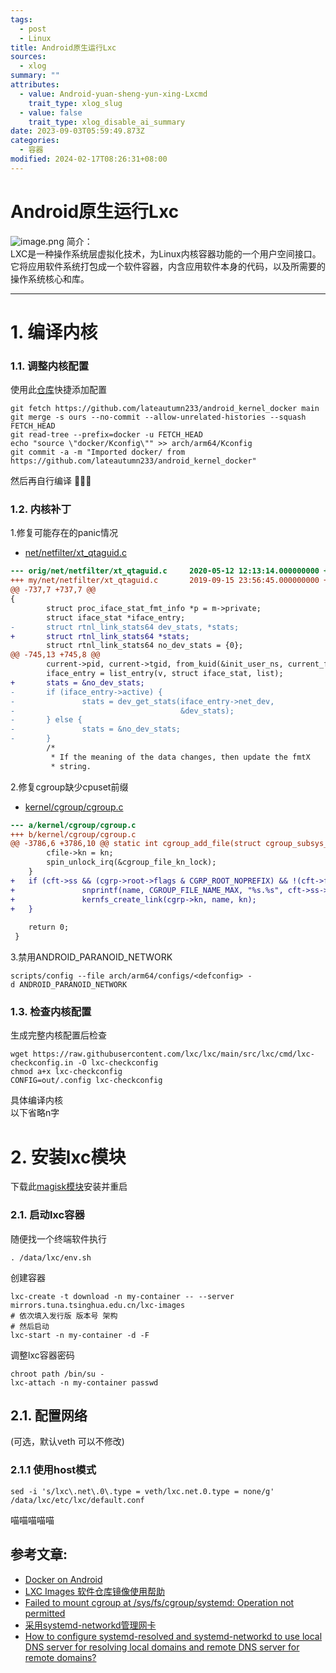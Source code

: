 ```yaml
---
tags:
  - post
  - Linux
title: Android原生运行Lxc
sources:
  - xlog
summary: ""
attributes:
  - value: Android-yuan-sheng-yun-xing-Lxcmd
    trait_type: xlog_slug
  - value: false
    trait_type: xlog_disable_ai_summary
date: 2023-09-03T05:59:49.873Z
categories:
  - 容器
modified: 2024-02-17T08:26:31+08:00
---
```


# Android原生运行Lxc

![image.png](https://999-1257394446.cos.ap-hongkong.myqcloud.com/img/images.png)
简介：\
LXC是一种操作系统层虚拟化技术，为Linux内核容器功能的一个用户空间接口。它将应用软件系统打包成一个软件容器，内含应用软件本身的代码，以及所需要的操作系统核心和库。
<!-- more -->
---

# 1. 编译内核
### 1.1. 调整内核配置
使用此[仓库](https://github.com/lateautumn233/android_kernel_docker)快捷添加配置
 ```shell
git fetch https://github.com/lateautumn233/android_kernel_docker main
git merge -s ours --no-commit --allow-unrelated-histories --squash FETCH_HEAD
git read-tree --prefix=docker -u FETCH_HEAD
echo "source \"docker/Kconfig\"" >> arch/arm64/Kconfig
git commit -a -m "Imported docker/ from https://github.com/lateautumn233/android_kernel_docker"
```
然后再自行编译
🥵🥵🥵
### 1.2. 内核补丁
1.修复可能存在的panic情况
- [net/netfilter/xt_qtaguid.c](https://github.com/lateautumn233/android_kernel_oneplus_sm8250/commit/51656fb1d02cbad23208391d1ba052a46d5eacf5)
```patch
--- orig/net/netfilter/xt_qtaguid.c     2020-05-12 12:13:14.000000000 +0300
+++ my/net/netfilter/xt_qtaguid.c       2019-09-15 23:56:45.000000000 +0300
@@ -737,7 +737,7 @@
{
        struct proc_iface_stat_fmt_info *p = m->private;
        struct iface_stat *iface_entry;
-       struct rtnl_link_stats64 dev_stats, *stats;
+       struct rtnl_link_stats64 *stats;
        struct rtnl_link_stats64 no_dev_stats = {0};  
@@ -745,13 +745,8 @@
        current->pid, current->tgid, from_kuid(&init_user_ns, current_fsuid()));
        iface_entry = list_entry(v, struct iface_stat, list);
+       stats = &no_dev_stats; 
-       if (iface_entry->active) {
-               stats = dev_get_stats(iface_entry->net_dev,
-                                     &dev_stats);
-       } else {
-               stats = &no_dev_stats;
-       }
        /*
         * If the meaning of the data changes, then update the fmtX
         * string.
```
2.修复cgroup缺少cpuset前缀
- [kernel/cgroup/cgroup.c](https://github.com/lateautumn233/android_kernel_oneplus_sm8250/commit/14b4f8f5198071c5c6ec8146b4f4d99c9dc5135b)
```patch
--- a/kernel/cgroup/cgroup.c
+++ b/kernel/cgroup/cgroup.c
@@ -3786,6 +3786,10 @@ static int cgroup_add_file(struct cgroup_subsys_state *css, struct cgroup *cgrp,
 		cfile->kn = kn;
 		spin_unlock_irq(&cgroup_file_kn_lock);
 	}
+	if (cft->ss && (cgrp->root->flags & CGRP_ROOT_NOPREFIX) && !(cft->flags & CFTYPE_NO_PREFIX)) {
+				snprintf(name, CGROUP_FILE_NAME_MAX, "%s.%s", cft->ss->name, cft->name);
+				kernfs_create_link(cgrp->kn, name, kn);
+	}
 
 	return 0;
 }
 ```
3.禁用ANDROID_PARANOID_NETWORK

```shell
scripts/config --file arch/arm64/configs/<defconfig> -
d ANDROID_PARANOID_NETWORK
```
### 1.3. 检查内核配置
生成完整内核配置后检查
```shell
wget https://raw.githubusercontent.com/lxc/lxc/main/src/lxc/cmd/lxc-checkconfig.in -O lxc-checkconfig
chmod a+x lxc-checkconfig
CONFIG=out/.config lxc-checkconfig
```

具体编译内核 \
以下省略n字
# 2. 安装lxc模块
下载此[magisk模块](https://qiuqiu233.top/d/linux-deploy/lxc/LxcMagisk.zip)安装并重启

### 2.1. 启动lxc容器
随便找一个终端软件执行
```shell
. /data/lxc/env.sh
```
创建容器
```shell
lxc-create -t download -n my-container -- --server mirrors.tuna.tsinghua.edu.cn/lxc-images
# 依次填入发行版 版本号 架构
# 然后启动
lxc-start -n my-container -d -F
```
调整lxc容器密码
```shell
chroot path /bin/su -
lxc-attach -n my-container passwd
```
## 2.1. 配置网络
(可选，默认veth 可以不修改)
### 2.1.1 使用host模式
```shell
sed -i 's/lxc\.net\.0\.type = veth/lxc.net.0.type = none/g' /data/lxc/etc/lxc/default.conf
```
喵喵喵喵喵

## 参考文章:
- [Docker on Android](https://gist.github.com/FreddieOliveira/efe850df7ff3951cb62d74bd770dce27)
- [LXC Images 软件仓库镜像使用帮助](https://mirrors.tuna.tsinghua.edu.cn/help/lxc-images/)
- [Failed to mount cgroup at /sys/fs/cgroup/systemd: Operation not permitted](https://github.com/lxc/lxc/issues/4072)
- [采用systemd-networkd管理网卡](https://www.cnblogs.com/embedded-linux/p/10540426.html)
- [How to configure systemd-resolved and systemd-networkd to use local DNS server for resolving local domains and remote DNS server for remote domains?](https://unix.stackexchange.com/questions/442598/how-to-configure-systemd-resolved-and-systemd-networkd-to-use-local-dns-server-f)

[]()